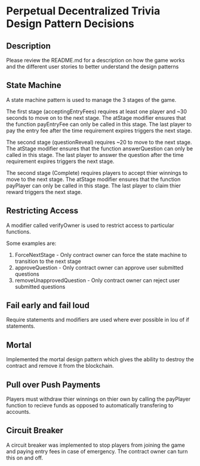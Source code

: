# Perpetual Decentralized Trivia Design Pattern Decisions

## Description
Please review the README.md for a description on how the game works and the different user stories to better understand the design patterns


## State Machine
A state machine pattern is used to manage the 3 stages of the game. 

The first stage (acceptingEntryFees) requires at least one player and ~30 seconds to move on to the next stage. The atStage modifier ensures that the function payEntryFee can only be called in this stage. The last player to pay the entry fee after the time requirement expires triggers the next stage.

The second stage (questionReveal) requires ~20 to move to the next stage. The atStage modifier ensures that the function answerQuestion can only be called in this stage. The last player to answer the question after the time requirement expires triggers the next stage.

The second stage (Complete) requires players to accept thier winnings to move to the next stage. The atStage modifier ensures that the function payPlayer can only be called in this stage. The last player to claim thier reward triggers the next stage.

## Restricting Access
A modifier called verifyOwner is used to restrict access to particular functions.

Some examples are:
1. ForceNextStage - Only contract owner can force the state machine to transition to the next stage
2. approveQuestion - Only contract owner can approve user submitted questions
3. removeUnapprovedQuestion - Only contract owner can reject user submitted questions

## Fail early and fail loud
Require statements and modifiers are used where ever possible in lou of if statements.

## Mortal 
Implemented the mortal design pattern which gives the ability to destroy the contract and remove it from the blockchain.

## Pull over Push Payments
Players must withdraw thier winnings on thier own by calling the payPlayer function to recieve funds as opposed to automatically transfering to accounts.

## Circuit Breaker
A circuit breaker was implemented to stop players from joining the game and paying entry fees in case of emergency. The contract owner can turn this on and off.



